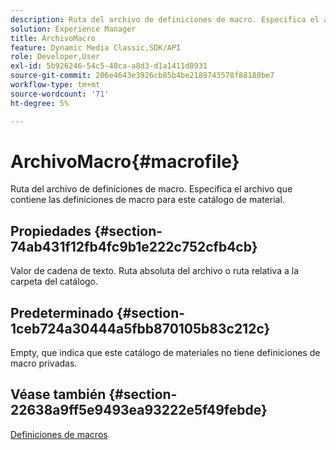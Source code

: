```yaml
---
description: Ruta del archivo de definiciones de macro. Especifica el archivo que contiene las definiciones de macro para este catálogo de material.
solution: Experience Manager
title: ArchivoMacro
feature: Dynamic Media Classic,SDK/API
role: Developer,User
exl-id: 5b926246-54c5-40ca-a8d3-d1a1411d8931
source-git-commit: 206e4643e3926cb85b4be2189743578f88180be7
workflow-type: tm+mt
source-wordcount: '71'
ht-degree: 5%

---
```


# ArchivoMacro{#macrofile}

Ruta del archivo de definiciones de macro. Especifica el archivo que contiene las definiciones de macro para este catálogo de material.

## Propiedades {#section-74ab431f12fb4fc9b1e222c752cfb4cb}

Valor de cadena de texto. Ruta absoluta del archivo o ruta relativa a la carpeta del catálogo.

## Predeterminado {#section-1ceb724a30444a5fbb870105b83c212c}

Empty, que indica que este catálogo de materiales no tiene definiciones de macro privadas.

## Véase también {#section-22638a9ff5e9493ea93222e5f49febde}

[Definiciones de macros](../../../../../ir-api/material-cat/image-rendering-api-ref/c-ir-material-catalog/c-ir-macro-definition-reference/c-ir-macro-definition-reference.md#concept-477b77fa187147bfa55fa67134d4a453)
